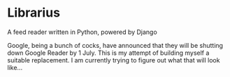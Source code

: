 Librarius
=========

A feed reader written in Python, powered by Django

Google, being a bunch of cocks, have announced that they will be shutting down Google Reader by 1 July. This is my attempt of building myself a suitable replacement. I am currently trying to figure out what that will look like...
